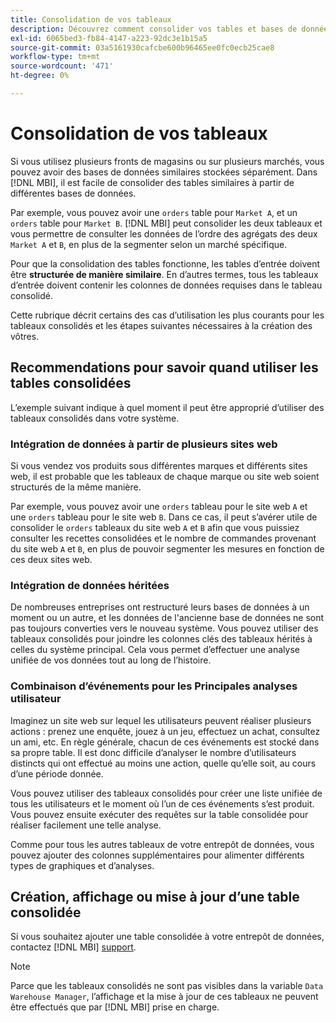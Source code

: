 ```yaml
---
title: Consolidation de vos tableaux
description: Découvrez comment consolider vos tables et bases de données.
exl-id: 6065bed3-fb84-4147-a223-92dc3e1b15a5
source-git-commit: 03a5161930cafcbe600b96465ee0fc0ecb25cae8
workflow-type: tm+mt
source-wordcount: '471'
ht-degree: 0%

---
```


# Consolidation de vos tableaux

Si vous utilisez plusieurs fronts de magasins ou sur plusieurs marchés, vous pouvez avoir des bases de données similaires stockées séparément. Dans [!DNL MBI], il est facile de consolider des tables similaires à partir de différentes bases de données.

Par exemple, vous pouvez avoir une `orders` table pour `Market A`, et un `orders` table pour `Market B`. [!DNL MBI] peut consolider les deux tableaux et vous permettre de consulter les données de l’ordre des agrégats des deux `Market A` et `B`, en plus de la segmenter selon un marché spécifique.

Pour que la consolidation des tables fonctionne, les tables d’entrée doivent être **structurée de manière similaire**. En d’autres termes, tous les tableaux d’entrée doivent contenir les colonnes de données requises dans le tableau consolidé.

Cette rubrique décrit certains des cas d’utilisation les plus courants pour les tableaux consolidés et les étapes suivantes nécessaires à la création des vôtres.

## Recommendations pour savoir quand utiliser les tables consolidées

L’exemple suivant indique à quel moment il peut être approprié d’utiliser des tableaux consolidés dans votre système.

### Intégration de données à partir de plusieurs sites web

Si vous vendez vos produits sous différentes marques et différents sites web, il est probable que les tableaux de chaque marque ou site web soient structurés de la même manière.

Par exemple, vous pouvez avoir une `orders` tableau pour le site web `A` et une `orders` tableau pour le site web `B`. Dans ce cas, il peut s’avérer utile de consolider le `orders` tableaux du site web `A` et `B` afin que vous puissiez consulter les recettes consolidées et le nombre de commandes provenant du site web `A` et `B`, en plus de pouvoir segmenter les mesures en fonction de ces deux sites web.

### Intégration de données héritées

De nombreuses entreprises ont restructuré leurs bases de données à un moment ou un autre, et les données de l&#39;ancienne base de données ne sont pas toujours converties vers le nouveau système. Vous pouvez utiliser des tableaux consolidés pour joindre les colonnes clés des tableaux hérités à celles du système principal. Cela vous permet d’effectuer une analyse unifiée de vos données tout au long de l’histoire.

### Combinaison d’événements pour les Principales analyses utilisateur

Imaginez un site web sur lequel les utilisateurs peuvent réaliser plusieurs actions : prenez une enquête, jouez à un jeu, effectuez un achat, consultez un ami, etc. En règle générale, chacun de ces événements est stocké dans sa propre table. Il est donc difficile d’analyser le nombre d’utilisateurs distincts qui ont effectué au moins une action, quelle qu’elle soit, au cours d’une période donnée.

Vous pouvez utiliser des tableaux consolidés pour créer une liste unifiée de tous les utilisateurs et le moment où l’un de ces événements s’est produit. Vous pouvez ensuite exécuter des requêtes sur la table consolidée pour réaliser facilement une telle analyse.

Comme pour tous les autres tableaux de votre entrepôt de données, vous pouvez ajouter des colonnes supplémentaires pour alimenter différents types de graphiques et d’analyses.

## Création, affichage ou mise à jour d’une table consolidée

Si vous souhaitez ajouter une table consolidée à votre entrepôt de données, contactez [!DNL MBI] [support](../guide-overview.md).

>[!NOTE]
>
>Parce que les tableaux consolidés ne sont pas visibles dans la variable `Data Warehouse Manager`, l’affichage et la mise à jour de ces tableaux ne peuvent être effectués que par [!DNL MBI] prise en charge.
